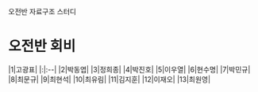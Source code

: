 오전반 자료구조 스터디





# 오전반 회비 #
|1|고광표|
|:|:--|
|2|박동엽|
|3|정희종|
|4|박진호|
|5|이우열|
|6|현수명|
|7|박민규|
|8|최문규|
|9|최현석|
|10|최유림|
|11|김지훈|
|12|이재오|
|13|최원영|